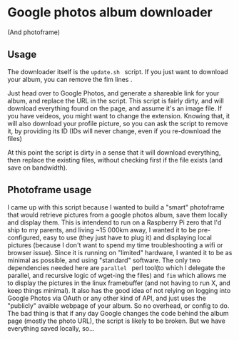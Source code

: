 # Google photos album downloader
(And photoframe)

## Usage
The downloader itself is the  ```update.sh ``` script. If you just want to download your album, you can remove the fim lines .

Just head over to Google Photos, and generate a shareable link for your album, and replace the URL in the script.
This script is fairly dirty, and will download everything found on the page, and assume it's an image file. If you have veideos, you might want to change the extension.
Knowing that, it will also download your profile picture, so you can ask the script to remove it, by providing its ID (IDs will never change, even if you re-download the files)

At this point the script is dirty in a sense that it will download everything, then replace the existing files, without checking first if the file exists (and save on bandwidth).

## Photoframe usage
I came up with this script because I wanted to build a "smart" photoframe that would retrieve pictures from a google photos album, save them locally and display them. 
This is intendend to run on a Raspberry Pi zero that I'd ship to my parents, and living ~15 000km away, I wanted it to be pre-configured, easy to use (they just have to plug it) and displaying local pictures (because I don't want to spend my time troubleshooting a wifi or browser issue).
Since it is running on "limited" hardware, I wanted it to be as minimal as possible, and using "standard" software. The only two dependencies needed here are ```parallel ``` perl tool(to which I delegate the parallel, and recursive logic of wget-ing the files) and ```fim``` which allows me to display the pictures in the linux framebuffer (and not having to run X, and keep things minimal).
It also has the good idea of not relying on logging into Google Photos via OAuth or any other kind of API, and just uses the "publicly" avaible webpage of your album. So no overhead, or config to do. The bad thing is that if any day Google changes the code behind the album page (mostly the photo URL), the script is likely to be broken. But we have everything saved locally, so...